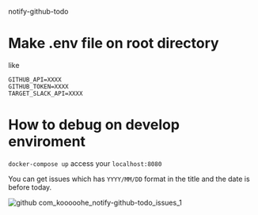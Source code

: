 notify-github-todo
# Make .env file on root directory
like
```
GITHUB_API=XXXX
GITHUB_TOKEN=XXXX
TARGET_SLACK_API=XXXX 
```

# How to debug on develop enviroment
`docker-compose up`
access your `localhost:8080`

You can get issues which has `YYYY/MM/DD` format in the title and the date is before today.

![github com_kooooohe_notify-github-todo_issues_1](https://user-images.githubusercontent.com/17563192/72725008-382a0f80-3bc8-11ea-843f-6db50619fea2.png)
